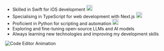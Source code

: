 - Skilled in Swift for iOS development <img src="https://developer.apple.com/swift/images/swift-og.png" width="20" height="20" alt="Swift"/>
- Specialising in TypeScript for web development with Next.js <img src="https://upload.wikimedia.org/wikipedia/commons/4/4c/Typescript_logo_2020.svg" width="20" height="20" alt="TS"/>
- Proficient in Python for scripting and automation <img src="https://upload.wikimedia.org/wikipedia/commons/thumb/0/0a/Python.svg/640px-Python.svg.png" width="20" height="20" alt="Python"/>
- Exploring and fine-tuning open-source LLMs and AI models
- Always learning new technologies and improving my development skills

![Code Editor Animation](https://raw.githubusercontent.com/mirsadra/mirsadra/refs/heads/main/code-editor.svg)
